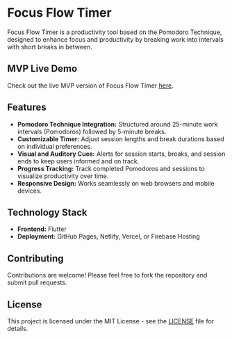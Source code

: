 # Focus Flow Timer

Focus Flow Timer is a productivity tool based on the Pomodoro Technique, designed to enhance focus and productivity by breaking work into intervals with short breaks in between.

## MVP Live Demo

Check out the live MVP version of Focus Flow Timer [here](https://focus-flow-timer.netlify.app/).

## Features

- **Pomodoro Technique Integration:** Structured around 25-minute work intervals (Pomodoros) followed by 5-minute breaks.
- **Customizable Timer:** Adjust session lengths and break durations based on individual preferences.
- **Visual and Auditory Cues:** Alerts for session starts, breaks, and session ends to keep users informed and on track.
- **Progress Tracking:** Track completed Pomodoros and sessions to visualize productivity over time.
- **Responsive Design:** Works seamlessly on web browsers and mobile devices.

## Technology Stack

- **Frontend:** Flutter
- **Deployment:** GitHub Pages, Netlify, Vercel, or Firebase Hosting

## Contributing

Contributions are welcome! Please feel free to fork the repository and submit pull requests.

## License

This project is licensed under the MIT License - see the [LICENSE](LICENSE) file for details.
